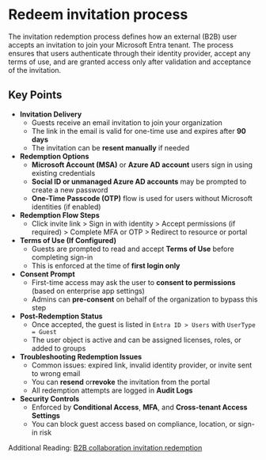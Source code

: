 # Redeem invitation process

The invitation redemption process defines how an external (B2B) user accepts an invitation to join your Microsoft Entra tenant. The process ensures that users authenticate through their identity provider, accept any terms of use, and are granted access only after validation and acceptance of the invitation.

## Key Points

- **Invitation Delivery**
  - Guests receive an email invitation to join your organization
  - The link in the email is valid for one-time use and expires after **90 days**
  - The invitation can be **resent manually** if needed
- **Redemption Options**
  - **Microsoft Account (MSA)** or **Azure AD account** users sign in using existing credentials
  - **Social ID or unmanaged Azure AD accounts** may be prompted to create a new password
  - **One-Time Passcode (OTP)** flow is used for users without Microsoft identities (if enabled)
- **Redemption Flow Steps**
  - Click invite link > Sign in with identity > Accept permissions (if required) > Complete MFA or OTP > Redirect to resource or portal
- **Terms of Use (If Configured)**
  - Guests are prompted to read and accept **Terms of Use** before completing sign-in
  - This is enforced at the time of **first login only**
- **Consent Prompt**
  - First-time access may ask the user to **consent to permissions** (based on enterprise app settings)
  - Admins can **pre-consent** on behalf of the organization to bypass this step
- **Post-Redemption Status**
  - Once accepted, the guest is listed in `Entra ID > Users` with `UserType = Guest`
  - The user object is active and can be assigned licenses, roles, or added to groups
- **Troubleshooting Redemption Issues**
  - Common issues: expired link, invalid identity provider, or invite sent to wrong email
  - You can **resend** or**revoke** the invitation from the portal
  - All redemption attempts are logged in **Audit Logs**
- **Security Controls**
  - Enforced by **Conditional Access**, **MFA**, and **Cross-tenant Access Settings**
  - You can block guest access based on compliance, location, or sign-in risk

Additional Reading: [B2B collaboration invitation redemption](https://learn.microsoft.com/en-us/entra/external-id/redemption-experience)
